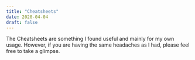 ```yaml
---
title: "Cheatsheets"
date: 2020-04-04
draft: false
---
```


The Cheatsheets are something I found useful and mainly for my own usage. However, if you are having the same headaches as I had, please feel free to take a glimpse.